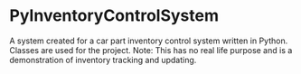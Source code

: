 # PyInventoryControlSystem
A system created for a car part inventory control system written in Python. Classes are used for the project. Note: This has no real life purpose and is a demonstration of inventory tracking and updating.
